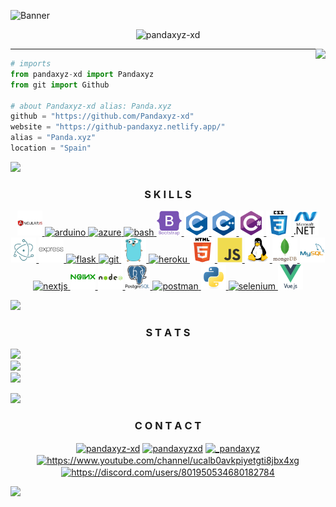 ![Banner](https://cdn.discordapp.com/attachments/1009403153956999168/1013081077499306164/unknown.png)

<div>
<p align="center">
<img src="https://komarev.com/ghpvc/?username=pandaxyz-xd&label=Profile%20views&color=0e75b6&style=flat" alt="pandaxyz-xd" /> 
</p>
</div>
<img align="right" src="https://discord.c99.nl/widget/theme-2/801950534680182784.png">



---

```python
# imports
from pandaxyz-xd import Pandaxyz
from git import Github

# about Pandaxyz-xd alias: Panda.xyz
github = "https://github.com/Pandaxyz-xd"
website = "https://github-pandaxyz.netlify.app/"
alias = "Panda.xyz"
location = "Spain"
```

[<img src="https://i.imgur.com/RBnZXLQ.gif">](https://youtu.be/iik25wqIuFo)


<h3 align="center"> S K I L L S </h3>
 
<p align="center"> <a href="https://angular.io" target="_blank" rel="noreferrer"> <img src="https://raw.githubusercontent.com/devicons/devicon/master/icons/angularjs/angularjs-original-wordmark.svg" alt="angularjs" width="40" height="40"/> </a> <a href="https://www.arduino.cc/" target="_blank" rel="noreferrer"> <img src="https://cdn.worldvectorlogo.com/logos/arduino-1.svg" alt="arduino" width="40" height="40"/> </a> <a href="https://azure.microsoft.com/en-in/" target="_blank" rel="noreferrer"> <img src="https://www.vectorlogo.zone/logos/microsoft_azure/microsoft_azure-icon.svg" alt="azure" width="40" height="40"/> </a> <a href="https://www.gnu.org/software/bash/" target="_blank" rel="noreferrer"> <img src="https://www.vectorlogo.zone/logos/gnu_bash/gnu_bash-icon.svg" alt="bash" width="40" height="40"/> </a> <a href="https://getbootstrap.com" target="_blank" rel="noreferrer"> <img src="https://raw.githubusercontent.com/devicons/devicon/master/icons/bootstrap/bootstrap-plain-wordmark.svg" alt="bootstrap" width="40" height="40"/> </a> <a href="https://www.cprogramming.com/" target="_blank" rel="noreferrer"> <img src="https://raw.githubusercontent.com/devicons/devicon/master/icons/c/c-original.svg" alt="c" width="40" height="40"/> </a> <a href="https://www.w3schools.com/cpp/" target="_blank" rel="noreferrer"> <img src="https://raw.githubusercontent.com/devicons/devicon/master/icons/cplusplus/cplusplus-original.svg" alt="cplusplus" width="40" height="40"/> </a> <a href="https://www.w3schools.com/cs/" target="_blank" rel="noreferrer"> <img src="https://raw.githubusercontent.com/devicons/devicon/master/icons/csharp/csharp-original.svg" alt="csharp" width="40" height="40"/> </a> <a href="https://www.w3schools.com/css/" target="_blank" rel="noreferrer"> <img src="https://raw.githubusercontent.com/devicons/devicon/master/icons/css3/css3-original-wordmark.svg" alt="css3" width="40" height="40"/> </a> <a href="https://dotnet.microsoft.com/" target="_blank" rel="noreferrer"> <img src="https://raw.githubusercontent.com/devicons/devicon/master/icons/dot-net/dot-net-original-wordmark.svg" alt="dotnet" width="40" height="40"/> </a> <a href="https://www.electronjs.org" target="_blank" rel="noreferrer"> <img src="https://raw.githubusercontent.com/devicons/devicon/master/icons/electron/electron-original.svg" alt="electron" width="40" height="40"/> </a> <a href="https://expressjs.com" target="_blank" rel="noreferrer"> <img src="https://raw.githubusercontent.com/devicons/devicon/master/icons/express/express-original-wordmark.svg" alt="express" width="40" height="40"/> </a> <a href="https://flask.palletsprojects.com/" target="_blank" rel="noreferrer"> <img src="https://www.vectorlogo.zone/logos/pocoo_flask/pocoo_flask-icon.svg" alt="flask" width="40" height="40"/> </a> <a href="https://git-scm.com/" target="_blank" rel="noreferrer"> <img src="https://www.vectorlogo.zone/logos/git-scm/git-scm-icon.svg" alt="git" width="40" height="40"/> </a> <a href="https://golang.org" target="_blank" rel="noreferrer"> <img src="https://raw.githubusercontent.com/devicons/devicon/master/icons/go/go-original.svg" alt="go" width="40" height="40"/> </a> <a href="https://heroku.com" target="_blank" rel="noreferrer"> <img src="https://www.vectorlogo.zone/logos/heroku/heroku-icon.svg" alt="heroku" width="40" height="40"/> </a> <a href="https://www.w3.org/html/" target="_blank" rel="noreferrer"> <img src="https://raw.githubusercontent.com/devicons/devicon/master/icons/html5/html5-original-wordmark.svg" alt="html5" width="40" height="40"/> </a> <a href="https://developer.mozilla.org/en-US/docs/Web/JavaScript" target="_blank" rel="noreferrer"> <img src="https://raw.githubusercontent.com/devicons/devicon/master/icons/javascript/javascript-original.svg" alt="javascript" width="40" height="40"/> </a> <a href="https://www.linux.org/" target="_blank" rel="noreferrer"> <img src="https://raw.githubusercontent.com/devicons/devicon/master/icons/linux/linux-original.svg" alt="linux" width="40" height="40"/> </a> <a href="https://www.mongodb.com/" target="_blank" rel="noreferrer"> <img src="https://raw.githubusercontent.com/devicons/devicon/master/icons/mongodb/mongodb-original-wordmark.svg" alt="mongodb" width="40" height="40"/> </a> <a href="https://www.mysql.com/" target="_blank" rel="noreferrer"> <img src="https://raw.githubusercontent.com/devicons/devicon/master/icons/mysql/mysql-original-wordmark.svg" alt="mysql" width="40" height="40"/> </a> <a href="https://nextjs.org/" target="_blank" rel="noreferrer"> <img src="https://cdn.worldvectorlogo.com/logos/nextjs-2.svg" alt="nextjs" width="40" height="40"/> </a> <a href="https://www.nginx.com" target="_blank" rel="noreferrer"> <img src="https://raw.githubusercontent.com/devicons/devicon/master/icons/nginx/nginx-original.svg" alt="nginx" width="40" height="40"/> </a> <a href="https://nodejs.org" target="_blank" rel="noreferrer"> <img src="https://raw.githubusercontent.com/devicons/devicon/master/icons/nodejs/nodejs-original-wordmark.svg" alt="nodejs" width="40" height="40"/> </a> <a href="https://www.postgresql.org" target="_blank" rel="noreferrer"> <img src="https://raw.githubusercontent.com/devicons/devicon/master/icons/postgresql/postgresql-original-wordmark.svg" alt="postgresql" width="40" height="40"/> </a> <a href="https://postman.com" target="_blank" rel="noreferrer"> <img src="https://www.vectorlogo.zone/logos/getpostman/getpostman-icon.svg" alt="postman" width="40" height="40"/> </a> <a href="https://www.python.org" target="_blank" rel="noreferrer"> <img src="https://raw.githubusercontent.com/devicons/devicon/master/icons/python/python-original.svg" alt="python" width="40" height="40"/> </a> <a href="https://www.selenium.dev" target="_blank" rel="noreferrer"> <img src="https://raw.githubusercontent.com/detain/svg-logos/780f25886640cef088af994181646db2f6b1a3f8/svg/selenium-logo.svg" alt="selenium" width="40" height="40"/> </a> <a href="https://vuejs.org/" target="_blank" rel="noreferrer"> <img src="https://raw.githubusercontent.com/devicons/devicon/master/icons/vuejs/vuejs-original-wordmark.svg" alt="vuejs" width="40" height="40"/> </a> </p>

 
 
[<img src="https://i.imgur.com/RBnZXLQ.gif">](https://youtu.be/iik25wqIuFo)

<h3 align="center"> S T A T S</h3>

![](https://github-readme-stats.vercel.app/api?username=Pandaxyz-xd&theme=dark&hide_border=true&include_all_commits=false&count_private=false)<br/>
![](https://github-readme-streak-stats.herokuapp.com/?user=Pandaxyz-xd&theme=dark&hide_border=true)<br/>
![](https://github-readme-stats.vercel.app/api/top-langs/?username=Pandaxyz-xd&theme=dark&hide_border=true&include_all_commits=false&count_private=false&layout=compact)

[<img src="https://i.imgur.com/RBnZXLQ.gif">](https://youtu.be/iik25wqIuFo)

<h3 align="center"> C O N T A C T </h3>

<p align="center">
<a href="https://codepen.io/pandaxyz-xd" target="blank"><img align="center" src="https://cdn.jsdelivr.net/npm/simple-icons@3.0.1/icons/codepen.svg" alt="pandaxyz-xd" height="30" width="40" /></a>
<a href="https://twitter.com/pandaxyzxd" target="blank"><img align="center" src="https://cdn.jsdelivr.net/npm/simple-icons@v3/icons/twitter.svg" alt="pandaxyzxd" height="30" width="40" /></a>
<a href="https://instagram.com/_pandaxyz" target="blank"><img align="center" src="https://cdn.jsdelivr.net/npm/simple-icons@3.1.0/icons/instagram.svg" alt="_pandaxyz" height="30" width="40" /></a>
<a href="https://www.youtube.com/c/https://www.youtube.com/channel/ucalb0avkpiyetgti8jbx4xg" target="blank"><img align="center" src="https://cdn.jsdelivr.net/npm/simple-icons@v3/icons/youtube.svg" alt="https://www.youtube.com/channel/ucalb0avkpiyetgti8jbx4xg" height="30" width="40" /></a>
<a href="https://discord.com/users/801950534680182784" target="blank"><img align="center" src="https://cdn.jsdelivr.net/npm/simple-icons@3.1.0/icons/discord.svg" alt="https://discord.com/users/801950534680182784" height="30" width="40" /></a>
</p>

[<img src="https://raw.githubusercontent.com/trinib/trinib/main/.images/footer.svg">](https://youtu.be/iik25wqIuFo)
